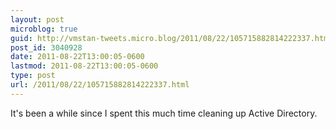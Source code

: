 ```yaml
---
layout: post
microblog: true
guid: http://vmstan-tweets.micro.blog/2011/08/22/105715882814222337.html
post_id: 3040928
date: 2011-08-22T13:00:05-0600
lastmod: 2011-08-22T13:00:05-0600
type: post
url: /2011/08/22/105715882814222337.html
---
```

It's been a while since I spent this much time cleaning up Active Directory.
